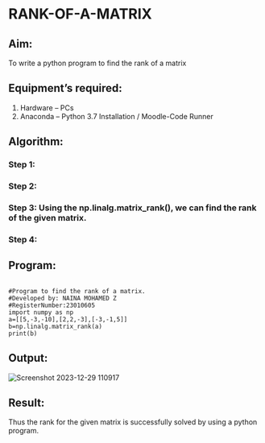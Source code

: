 # RANK-OF-A-MATRIX
## Aim:
To write a python program to find the rank of a matrix
## Equipment’s required:
1. 	Hardware – PCs
2. 	Anaconda – Python 3.7 Installation / Moodle-Code Runner
## Algorithm:
### Step 1: 
### Step 2: 
### Step 3: Using the np.linalg.matrix_rank(), we can find the rank of the given matrix.
### Step 4: 
## Program:
```

#Program to find the rank of a matrix.
#Developed by: NAINA MOHAMED Z
#RegisterNumber:23010605
import numpy as np
a=[[5,-3,-10],[2,2,-3],[-3,-1,5]]
b=np.linalg.matrix_rank(a)
print(b)

```
## Output:
![Screenshot 2023-12-29 110917](https://github.com/nainamohamed09642/RANK-OF-A-MATRIX/assets/151916360/a027b628-c208-42e3-9f25-771064c93c07)

## Result:
Thus the rank for the given matrix is successfully solved by  using a python program.

